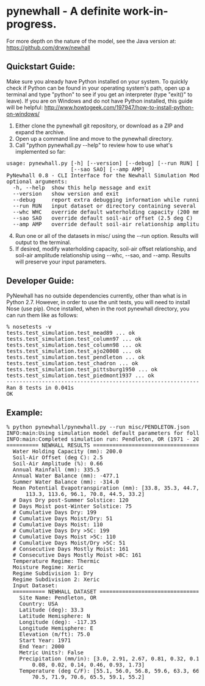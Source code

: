 # pynewhall - A definite work-in-progress.

For more depth on the nature of the model, see the Java version at: https://github.com/drww/newhall

## Quickstart Guide:

Make sure you already have Python installed on your system.  To quickly check if Python can be found in your operating system's path, open up a terminal and type "python" to see if you get an interpreter (type "exit()" to leave).  If you are on Windows and do not have Python installed, this guide will be helpful: http://www.howtogeek.com/197947/how-to-install-python-on-windows/

1. Either clone the pynewhall git repository, or download as a ZIP and expand the archive.
2. Open up a command line and move to the pynewhall directory.
3. Call "python pynewhall.py --help" to review how to use what's implemented so far:
<pre>
usage: pynewhall.py [-h] [--version] [--debug] [--run RUN] [--whc WHC]
                    [--sao SAO] [--amp AMP]
PyNewhall 0.8 - CLI Interface for the Newhall Simulation Model
optional arguments:
  -h, --help  show this help message and exit
  --version   show version and exit
  --debug     report extra debugging information while running
  --run RUN   input dataset or directory containing several datasets
  --whc WHC   override default waterholding capacity (200 mm)
  --sao SAO   override default soil-air offset (2.5 deg C)
  --amp AMP   override default soil-air relationship amplitude (0.66)
</pre>
4. Run one or all of the datasets in misc/ using the --run option.  Results will output to the terminal.
5. If desired, modify waterholding capacity, soil-air offset relationship, and soil-air amplitude relationship using --whc, --sao, and --amp.  Results will preserve your input parameters.

## Developer Guide:

PyNewhall has no outside dependencies currently, other than what is in Python 2.7.  However, in order to use the unit tests, you will need to install Nose (use pip).  Once installed, when in the root pynewhall directory, you can run them like as follows:

<pre>
% nosetests -v
tests.test_simulation.test_mead89 ... ok
tests.test_simulation.test_column97 ... ok
tests.test_simulation.test_column98 ... ok
tests.test_simulation.test_ajo20008 ... ok
tests.test_simulation.test_pendleton ... ok
tests.test_simulation.test_chadron ... ok
tests.test_simulation.test_pittsburg1950 ... ok
tests.test_simulation.test_piedmont1937 ... ok
----------------------------------------------------------------------
Ran 8 tests in 0.041s
OK
</pre>

## Example:

<pre>
% python pynewhall/pynewhall.py --run misc/PENDLETON.json
INFO:main:Using simulation model default parameters for following simulation runs.
INFO:main:Completed simulation run: Pendleton, OR (1971 - 2000)
========== NEWHALL RESULTS ===============================================
  Water Holding Capacity (mm): 200.0
  Soil-Air Offset (deg C): 2.5
  Soil-Air Amplitude (%): 0.66
  Annual Rainfall (mm): 335.5
  Annual Water Balance (mm): -477.1
  Summer Water Balance (mm): -314.0
  Mean Potential Evapotranspiration (mm): [33.8, 35.3, 44.7, 56.9, 77.2, 93.1,
      113.3, 113.6, 96.1, 70.8, 44.5, 33.2]
  # Days Dry post-Summer Solstice: 120
  # Days Moist post-Winter Solstice: 75
  # Cumulative Days Dry: 199
  # Cumulative Days Moist/Dry: 51
  # Cumulative Days Moist: 110
  # Cumulative Days Dry >5C: 199
  # Cumulative Days Moist >5C: 110
  # Cumulative Days Moist/Dry >5C: 51
  # Consecutive Days Mostly Moist: 161
  # Consecutive Days Mostly Moist >8C: 161
  Temperature Regime: Thermic
  Moisture Regime: Xeric
  Regime Subdivision 1: Dry
  Regime Subdivision 2: Xeric
  Input Dataset:
  ========== NEWHALL DATASET ===============================================
    Site Name: Pendleton, OR
    Country: USA
    Latitude (deg): 33.3
    Latitude Hemisphere: N
    Longitude (deg): -117.35
    Longitude Hemisphere: E
    Elevation (m/ft): 75.0
    Start Year: 1971
    End Year: 2000
    Metric Units?: False
    Precipitation (mm/in): [3.0, 2.91, 2.67, 0.81, 0.32, 0.14,
        0.08, 0.02, 0.14, 0.46, 0.93, 1.73]
    Temperature (deg C/F): [55.1, 56.0, 56.8, 59.6, 63.3, 66.7,
        70.5, 71.9, 70.6, 65.5, 59.1, 55.2]
</pre>

